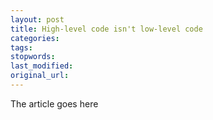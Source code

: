 ```yaml
---
layout: post
title: High-level code isn't low-level code
categories:
tags:
stopwords:
last_modified:
original_url: 
---
```


The article goes here

